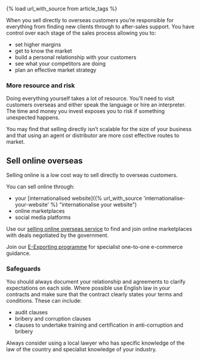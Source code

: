 {% load url_with_source from article_tags %}

When you sell directly to overseas customers you&rsquo;re responsible for everything from finding new clients through to after-sales support. You have control over each stage of the sales process allowing you to:

- set higher margins
- get to know the market
- build a personal relationship with your customers
- see what your competitors are doing
- plan an effective market strategy

### More resource and risk

Doing everything yourself takes a lot of resource. You&rsquo;ll need to visit customers overseas and either speak the language or hire an interpreter. The time and money you invest exposes you to risk if something unexpected happens.

You may find that selling directly isn&rsquo;t scalable for the size of your business and that using an agent or distributor are more cost effective routes to market.

## Sell online overseas

Selling online is a low cost way to sell directly to overseas customers.

You can sell online through:

- your [internationalised website]({% url_with_source 'internationalise-your-website' %} "internationalise your website")
- online marketplaces
- social media platforms

Use our [selling online overseas service](https://selling-online-overseas.export.great.gov.uk/ "Find online marketplaces") to find and join online marketplaces with deals negotiated by the government.

Join our [E-Exporting programme](https://www.gov.uk/guidance/e-exporting "Sell online with our E-Exporting Programme") for specialist one-to-one e-commerce guidance.

### Safeguards

You should always document your relationship and agreements to clarify expectations on each side. Where possible use English law in your contracts and make sure that the contract clearly states your terms and conditions. These can include:

* audit clauses
* bribery and corruption clauses
* clauses to undertake training and certification in anti-corruption and bribery 

Always consider using a local lawyer who has specific knowledge of the law of the country and specialist knowledge of your industry.
